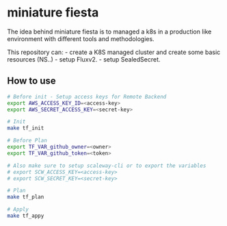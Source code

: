 # miniature fiesta

The idea behind miniature fiesta is to managed a k8s in a production like environment with different tools and methodologies.

This repository can:
    - create a K8S managed cluster and create some basic resources (NS..)
    - setup Fluxv2.
    - setup SealedSecret.

## How to use

```sh
# Before init - Setup access keys for Remote Backend
export AWS_ACCESS_KEY_ID=<access-key>
export AWS_SECRET_ACCESS_KEY=<secret-key>

# Init
make tf_init

# Before Plan
export TF_VAR_github_owner=<owner>
export TF_VAR_github_token=<token>

# Also make sure to setup scaleway-cli or to export the variables
# export SCW_ACCESS_KEY=<access-key>
# export SCW_SECRET_KEY=<secret-key>

# Plan
make tf_plan

# Apply
make tf_appy
```
